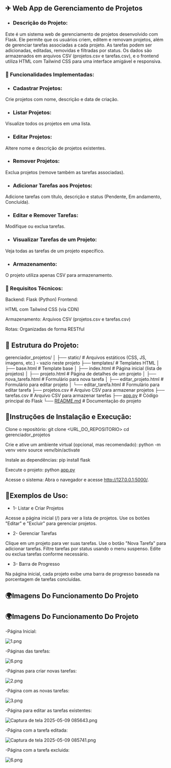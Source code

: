 ## ✈ Web App de Gerenciamento de Projetos

- ### Descrição do Projeto:

Este é um sistema web de gerenciamento de projetos desenvolvido com Flask. Ele permite que                 os usuários criem, editem e removam projetos, além de gerenciar tarefas associadas a cada projeto. As tarefas podem ser adicionadas, editadas, removidas e filtradas por status. Os dados são armazenados em arquivos CSV (projetos.csv e tarefas.csv), e o frontend utiliza HTML com Tailwind      CSS para uma interface amigável e responsiva.


 ### 🛴 Funcionalidades Implementadas:

- ### Cadastrar Projetos:

Crie projetos com nome, descrição e data de criação.

- ### Listar Projetos:

Visualize todos os projetos em uma lista.

- ### Editar Projetos:

Altere nome e descrição de projetos existentes.

- ### Remover Projetos:

Exclua projetos (remove também as tarefas associadas).

- ### Adicionar Tarefas aos Projetos:

Adicione tarefas com título, descrição e status (Pendente, Em andamento, Concluída).

- ### Editar e Remover Tarefas:

Modifique ou exclua tarefas.

- ### Visualizar Tarefas de um Projeto:

Veja todas as tarefas de um projeto específico.

- ### Armazenamento:
 O projeto utiliza apenas CSV para armazenamento.
 

 ### 🚤 Requisitos Técnicos:

Backend: Flask (Python) Frontend:

HTML com Tailwind CSS (via CDN)

Armazenamento: Arquivos CSV (projetos.csv e tarefas.csv) 

Rotas: Organizadas de forma RESTful


## 🚗 Estrutura do Projeto:

gerenciador_projetos/
│
├── static/                 # Arquivos estáticos (CSS, JS, imagens, etc.) - vazio neste projeto
├── templates/              # Templates HTML
│   ├── base.html           # Template base
│   ├── index.html          # Página inicial (lista de projetos)
│   ├── projeto.html        # Página de detalhes de um projeto
│   ├── nova_tarefa.html    # Formulário para nova tarefa
│   ├── editar_projeto.html # Formulário para editar projeto
│   └── editar_tarefa.html  # Formulário para editar tarefa
├── projetos.csv            # Arquivo CSV para armazenar projetos
├── tarefas.csv             # Arquivo CSV para armazenar tarefas
├── [app.py](http://app.py/)                  # Código principal do Flask
└── [README.md](http://readme.md/)               # Documentação do projeto



## 🚅Instruções de Instalação e Execução:

Clone o repositório: git clone <URL_DO_REPOSITORIO> cd gerenciador_projetos

Crie e ative um ambiente virtual (opcional, mas recomendado): python -m venv venv source venv/bin/activate

Instale as dependências: pip install flask

Execute o projeto: python [app.py](http://app.py/)

Acesse o sistema: Abra o navegador e acesse http://127.0.0.1:5000/.

## 🚒Exemplos de Uso:

- 1- Listar e Criar Projetos

Acesse a página inicial (/) para ver a lista de projetos. Use os botões "Editar" e "Excluir" para gerenciar projetos.

- 2- Gerenciar Tarefas

Clique em um projeto para ver suas tarefas. Use o botão "Nova Tarefa" para adicionar tarefas. Filtre tarefas por status usando o menu suspenso. Edite ou exclua tarefas conforme necessário.

- 3- Barra de Progresso

Na página inicial, cada projeto exibe uma barra de progresso baseada na porcentagem de tarefas concluídas.

## 🌍Imagens Do Funcionamento Do Projeto
## 🌍Imagens Do Funcionamento Do Projeto

-Página Inicial:

![1.png](https://github.com/pjaneri300/RECUPERA--O-FLASK/blob/main/static/img/1.png)

-Páginas das tarefas:

![6.png](https://github.com/pjaneri300/RECUPERA--O-FLASK/blob/main/static/img/2.png)

-Páginas para criar novas tarefas:

![2.png](https://github.com/pjaneri300/RECUPERA--O-FLASK/blob/main/static/img/3.png)

-Página com as novas tarefas:

![3.png](https://github.com/pjaneri300/RECUPERA--O-FLASK/blob/main/static/img/4.png)

-Página para editar as tarefas existentes:

![Captura de tela 2025-05-09 085643.png](https://github.com/pjaneri300/RECUPERA--O-FLASK/blob/main/static/img/5.png)

-Página com a tarefa editada:

![Captura de tela 2025-05-09 085741.png](https://github.com/pjaneri300/RECUPERA--O-FLASK/blob/main/static/img/6.png)

-Página com a tarefa excluida:

![6.png](https://github.com/pjaneri300/RECUPERA--O-FLASK/blob/main/static/img/7.png)

